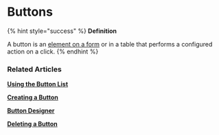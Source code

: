 # Buttons

{% hint style="success" %}
**Definition**

A button is an [element on a form](../forms/form-designer.md#form-elements) or in a table that performs a configured action on a click.
{% endhint %}

### Related Articles <a href="#related-articles" id="related-articles"></a>

[**Using the Button List**](button-list-operations.md)

[**Creating a Button**](creating-a-button.md)

[**Button Designer**](button-designer.md)

[**Deleting a Button**](deleting-a-button.md)
